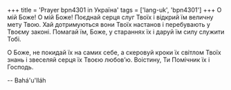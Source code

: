 +++
title = 'Prayer bpn4301 in Україна'
tags = ['lang-uk', 'bpn4301']
+++
О мій Боже! О мій Боже! Поєднай серця слуг Твоїх і відкрий їм величну мету Твою. Хай дотримуються вони Твоїх настанов і перебувають у Твоєму законі. Помагай їм, Боже, у стараннях їх і даруй їм силу служити Тобі.

О Боже, не покидай їх на самих себе, а скеровуй кроки їх світлом Твоїх знань і звеселяй серця їх Твоєю любов’ю. Воістину, Ти Помічник їх і Господь.

-- Bahá'u'lláh
